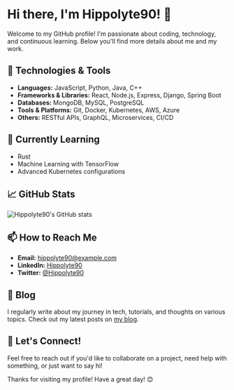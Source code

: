 # Hi there, I'm Hippolyte90! 👋

Welcome to my GitHub profile! I'm passionate about coding, technology, and continuous learning. Below you'll find more details about me and my work.

## 🔧 Technologies & Tools

- **Languages:** JavaScript, Python, Java, C++
- **Frameworks & Libraries:** React, Node.js, Express, Django, Spring Boot
- **Databases:** MongoDB, MySQL, PostgreSQL
- **Tools & Platforms:** Git, Docker, Kubernetes, AWS, Azure
- **Others:** RESTful APIs, GraphQL, Microservices, CI/CD

## 🌱 Currently Learning

- Rust
- Machine Learning with TensorFlow
- Advanced Kubernetes configurations

## 📈 GitHub Stats

![Hippolyte90's GitHub stats](https://github-readme-stats.vercel.app/api?username=Hippolyte90&show_icons=true&theme=radical)

## 📫 How to Reach Me

- **Email:** [hippolyte90@example.com](mailto:hippolyte90@example.com)
- **LinkedIn:** [Hippolyte90](https://www.linkedin.com/in/hippolyte90/)
- **Twitter:** [@Hippolyte90](https://twitter.com/Hippolyte90)

## 📝 Blog

I regularly write about my journey in tech, tutorials, and thoughts on various topics. Check out my latest posts on [my blog](https://hippolyte90blog.com).

## 💬 Let's Connect!

Feel free to reach out if you'd like to collaborate on a project, need help with something, or just want to say hi!

Thanks for visiting my profile! Have a great day! 😊
